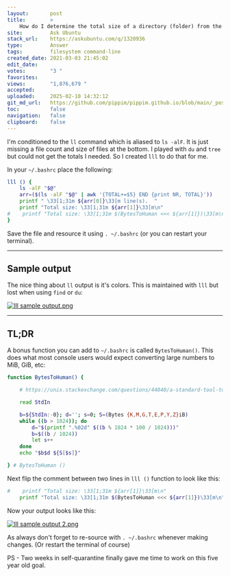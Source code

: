 ```yaml
---
layout:       post
title:        >
    How do I determine the total size of a directory (folder) from the command line?
site:         Ask Ubuntu
stack_url:    https://askubuntu.com/q/1320936
type:         Answer
tags:         filesystem command-line
created_date: 2021-03-03 21:45:02
edit_date:    
votes:        "3 "
favorites:    
views:        "1,876,679 "
accepted:     
uploaded:     2025-02-10 14:32:12
git_md_url:   https://github.com/pippim/pippim.github.io/blob/main/_posts/2021/2021-03-03-How-do-I-determine-the-total-size-of-a-directory-_folder_-from-the-command-line_.md
toc:          false
navigation:   false
clipboard:    false
---
```


I'm conditioned to the `ll` command which is aliased to `ls -alF`. It is just missing a file count and size of files at the bottom. I played with `du` and `tree` but could not get the totals I needed. So I created `lll` to do that for me.

In your `~/.bashrc` place the following:

``` bash
lll () {
    ls -alF "$@"
    arr=($(ls -alF "$@" | awk '{TOTAL+=$5} END {print NR, TOTAL}'))
    printf " \33[1;31m ${arr[0]}\33[m line(s).  "
    printf "Total size: \33[1;31m ${arr[1]}\33[m\n"
#    printf "Total size: \33[1;31m $(BytesToHuman <<< ${arr[1]})\33[m\n"
}
```

Save the file and resource it using `. ~/.bashrc` (or you can restart your terminal).


----------


## Sample output

The nice thing about `ll` output is it's colors. This is maintained with `lll` but lost when using `find` or `du`:

[![lll sample output.png][1]][1]


----------


## TL;DR

A bonus function you can add to `~/.bashrc` is called `BytesToHuman()`. This does what most console users would expect converting large numbers to MiB, GiB, etc:

``` bash
function BytesToHuman() {

    # https://unix.stackexchange.com/questions/44040/a-standard-tool-to-convert-a-byte-count-into-human-kib-mib-etc-like-du-ls1/259254#259254

    read StdIn

    b=${StdIn:-0}; d=''; s=0; S=(Bytes {K,M,G,T,E,P,Y,Z}iB)
    while ((b > 1024)); do
        d="$(printf ".%02d" $((b % 1024 * 100 / 1024)))"
        b=$((b / 1024))
        let s++
    done
    echo "$b$d ${S[$s]}"

} # BytesToHuman ()
```

Next flip the comment between two lines in `lll ()` function to look like this:

``` bash
#    printf "Total size: \33[1;31m ${arr[1]}\33[m\n"
    printf "Total size: \33[1;31m $(BytesToHuman <<< ${arr[1]})\33[m\n"
```

Now your output looks like this:

[![lll sample output 2.png][2]][2]

As always don't forget to re-source with `. ~/.bashrc` whenever making changes. (Or restart the terminal of course)

PS - Two weeks in self-quarantine finally gave me time to work on this five year old goal.

  [1]: https://pippim.github.io/assets/img/posts/2021/D8Ctw.png
  [2]: https://pippim.github.io/assets/img/posts/2021/QO013.png
